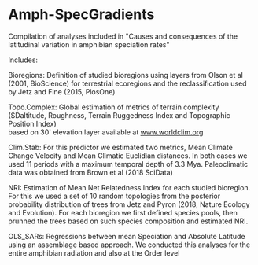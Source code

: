 # Amph-SpecGradients
Compilation of analyses included in "Causes and consequences of the latitudinal variation in amphibian speciation rates"

Includes:

Bioregions: Definition of studied bioregions using layers from Olson et al (2001, BioScience) for terrestrial ecoregions
and the reclassification used by Jetz and Fine (2015, PlosOne)

Topo.Complex: Global estimation of metrics of terrain complexity (SDaltitude, Roughness, Terrain Ruggedness Index and Topographic Position Index)  
based on 30' elevation layer available at www.worldclim.org

Clim.Stab: For this predictor we estimated two metrics, Mean Climate Change Velocity and Mean Climatic Euclidian distances. In both cases we used 11 periods with
a maximum temporal depth of 3.3 Mya. Paleoclimatic data was obtained from Brown et al (2018 SciData)

NRI: Estimation of Mean Net Relatedness Index for each studied bioregion. For this we used a set of 10 random topologies from the posterior probability 
distribution of trees from Jetz and Pyron (2018, Nature Ecology and Evolution). For each bioregion we first defined species pools, then prunned the trees 
based on such species composition and estimated NRI.

OLS_SARs: Regressions between mean Speciation and Absolute Latitude using an assemblage based approach. We conducted this analyses for the entire amphibian radiation and
also at the Order level
